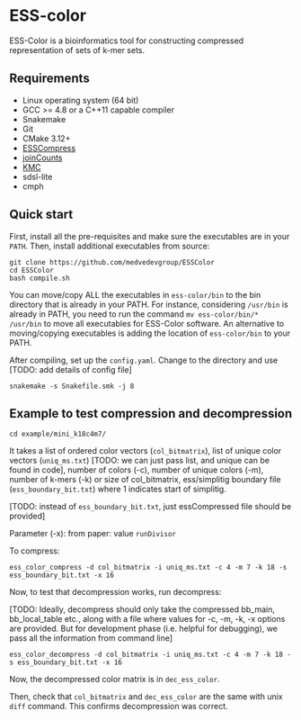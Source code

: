 # ESS-color


ESS-Color is a bioinformatics tool for constructing compressed representation of sets of k-mer sets.


## Requirements

- Linux operating system (64 bit)
- GCC >= 4.8 or a C++11 capable compiler
- Snakemake
- Git
- CMake 3.12+
- [ESSCompress](https://github.com/medvedevgroup/ESSCompress)
- [joinCounts](https://github.com/Transipedia/dekupl-joinCounts)
- [KMC](https://github.com/refresh-bio/KMC)
- sdsl-lite
- cmph


## Quick start

First, install all the pre-requisites and make sure the executables are in your `PATH`. Then, install additional executables from source:

    git clone https://github.com/medvedevgroup/ESSColor
    cd ESSColor
    bash compile.sh
    
You can move/copy ALL the executables in `ess-color/bin` to the bin directory that is already in your PATH. For instance, considering `/usr/bin` is already in PATH, you need to run the command `mv ess-color/bin/* /usr/bin` to move all executables for ESS-Color software. An alternative to moving/copying executables is adding the location of `ess-color/bin` to your PATH.


After compiling, set up the `config.yaml`. Change to the directory and use [TODO: add details of config file]

    snakemake -s Snakefile.smk -j 8
    
    

## Example to test compression and decompression
    
`cd example/mini_k18c4m7/`  

It takes a list of ordered color vectors (`col_bitmatrix`), list of unique color vectors (`uniq_ms.txt`) [TODO: we can just pass list, and unique can be found in code], number of colors (-c), number of unique colors (-m), number of k-mers (-k) or size of col_bitmatrix, ess/simplitig boundary file (`ess_boundary_bit.txt`) where 1 indicates start of simplitig.

[TODO: instead of `ess_boundary_bit.txt`, just essCompressed file should be provided]

Parameter (-x): from paper: value `runDivisor`


To compress:   
     
`ess_color_compress -d col_bitmatrix -i uniq_ms.txt -c 4 -m 7 -k 18 -s ess_boundary_bit.txt -x 16`   


Now, to test that decompression works, run decompress:  

[TODO: Ideally, decompress should only take the compressed bb_main, bb_local_table etc., along with a file where values for -c, -m, -k, -x options are provided. But for development phase (i.e. helpful for debugging), we pass all the information from command line]

`ess_color_decompress -d col_bitmatrix -i uniq_ms.txt -c 4 -m 7 -k 18 -s ess_boundary_bit.txt -x 16` 

Now, the decompressed color matrix is in `dec_ess_color`.

Then, check that `col_bitmatrix` and `dec_ess_color` are the same with unix `diff` command. This confirms decompression was correct.






